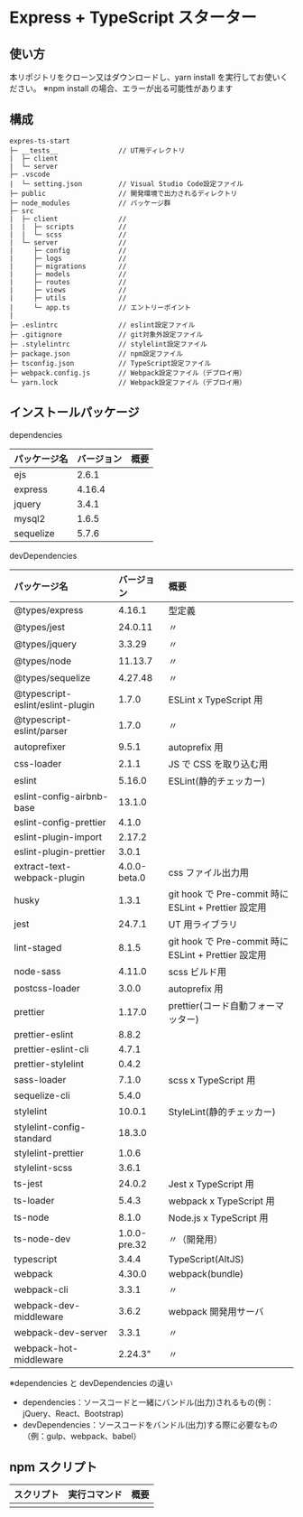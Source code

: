 # Express + TypeScript スターター

## 使い方

本リポジトリをクローン又はダウンロードし、yarn install を実行してお使いください。
※npm install の場合、エラーが出る可能性があります

## 構成

```
expres-ts-start
├─ __tests__               // UT用ディレクトリ
|  ├─ client
|  └─ server
├─ .vscode
|  └─ setting.json         // Visual Studio Code設定ファイル
├─ public                  // 開発環境で出力されるディレクトリ
├─ node_modules            // パッケージ群
├─ src
|  ├─ client               //
|  |  ├─ scripts           //
|  |  └─ scss              //
|  └─ server               //
|     ├─ config            //
|     ├─ logs              //
|     ├─ migrations        //
|     ├─ models            //
|     ├─ routes            //
|     ├─ views             //
|     ├─ utils             //
|     └─ app.ts            // エントリーポイント
|
├─ .eslintrc               // eslint設定ファイル
├─ .gitignore              // git対象外設定ファイル
├─ .stylelintrc            // stylelint設定ファイル
├─ package.json            // npm設定ファイル
├─ tsconfig.json           // TypeScript設定ファイル
├─ webpack.config.js       // Webpack設定ファイル（デプロイ用）
└─ yarn.lock               // Webpack設定ファイル（デプロイ用）
```

## インストールパッケージ

dependencies

| パッケージ名 | バージョン | 概要 |
| :----------- | :--------- | :--- |
| ejs          | 2.6.1      |      |
| express      | 4.16.4     |      |
| jquery       | 3.4.1      |      |
| mysql2       | 1.6.5      |      |
| sequelize    | 5.7.6      |      |

devDependencies

| パッケージ名                     | バージョン   | 概要                                                 |
| :------------------------------- | :----------- | :--------------------------------------------------- |
| @types/express                   | 4.16.1       | 型定義                                               |
| @types/jest                      | 24.0.11      | 〃                                                   |
| @types/jquery                    | 3.3.29       | 〃                                                   |
| @types/node                      | 11.13.7      | 〃                                                   |
| @types/sequelize                 | 4.27.48      | 〃                                                   |
| @typescript-eslint/eslint-plugin | 1.7.0        | ESLint x TypeScript 用                               |
| @typescript-eslint/parser        | 1.7.0        | 〃                                                   |
| autoprefixer                     | 9.5.1        | autoprefix 用                                        |
| css-loader                       | 2.1.1        | JS で CSS を取り込む用                               |
| eslint                           | 5.16.0       | ESLint(静的チェッカー)                               |
| eslint-config-airbnb-base        | 13.1.0       |                                                      |
| eslint-config-prettier           | 4.1.0        |                                                      |
| eslint-plugin-import             | 2.17.2       |                                                      |
| eslint-plugin-prettier           | 3.0.1        |                                                      |
| extract-text-webpack-plugin      | 4.0.0-beta.0 | css ファイル出力用                                   |
| husky                            | 1.3.1        | git hook で Pre-commit 時に ESLint + Prettier 設定用 |
| jest                             | 24.7.1       | UT 用ライブラリ                                      |
| lint-staged                      | 8.1.5        | git hook で Pre-commit 時に ESLint + Prettier 設定用 |
| node-sass                        | 4.11.0       | scss ビルド用                                        |
| postcss-loader                   | 3.0.0        | autoprefix 用                                        |
| prettier                         | 1.17.0       | prettier(コード自動フォーマッター)                   |
| prettier-eslint                  | 8.8.2        |                                                      |
| prettier-eslint-cli              | 4.7.1        |                                                      |
| prettier-stylelint               | 0.4.2        |                                                      |
| sass-loader                      | 7.1.0        | scss x TypeScript 用                                 |
| sequelize-cli                    | 5.4.0        |                                                      |
| stylelint                        | 10.0.1       | StyleLint(静的チェッカー)                            |
| stylelint-config-standard        | 18.3.0       |                                                      |
| stylelint-prettier               | 1.0.6        |                                                      |
| stylelint-scss                   | 3.6.1        |                                                      |
| ts-jest                          | 24.0.2       | Jest x TypeScript 用                                 |
| ts-loader                        | 5.4.3        | webpack x TypeScript 用                              |
| ts-node                          | 8.1.0        | Node.js x TypeScript 用                              |
| ts-node-dev                      | 1.0.0-pre.32 | 〃（開発用）                                         |
| typescript                       | 3.4.4        | TypeScript(AltJS)                                    |
| webpack                          | 4.30.0       | webpack(bundle)                                      |
| webpack-cli                      | 3.3.1        | 〃                                                   |
| webpack-dev-middleware           | 3.6.2        | webpack 開発用サーバ                                 |
| webpack-dev-server               | 3.3.1        | 〃                                                   |
| webpack-hot-middleware           | 2.24.3"      | 〃                                                   |

※dependencies と devDependencies の違い

- dependencies：ソースコードと一緒にバンドル(出力)されるもの(例：jQuery、React、Bootstrap)
- devDependencies：ソースコードをバンドル(出力)する際に必要なもの（例：gulp、webpack、babel）

## npm スクリプト

| スクリプト | 実行コマンド | 概要 |
| :--------- | :----------- | :--- |
|            |              |      |
